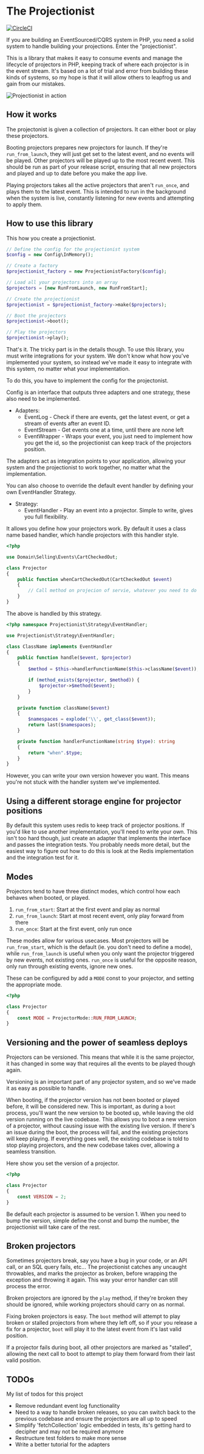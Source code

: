 # The Projectionist

[![CircleCI](https://circleci.com/gh/barryosull/the-projectionist/tree/master.svg?style=svg)](https://circleci.com/gh/barryosull/the-projectionist/tree/master)

If you are building an EventSourced/CQRS system in PHP, you need a solid system to handle building your projections. Enter the "projectionist".

This is a library that makes it easy to consume events and manage the lifecycle of projectors in PHP, keeping track of where each projector is in the event stream. It's based on a lot of trial and error from building these kinds of systems, so my hope is that it will allow others to leapfrog us and gain from our mistakes.

![Projectionist in action](https://res.cloudinary.com/practicaldev/image/fetch/s--0Wje2n09--/c_limit%2Cf_auto%2Cfl_progressive%2Cq_auto%2Cw_880/https://thepracticaldev.s3.amazonaws.com/i/ea3uvjpnhca5wokt6tnx.png)

## How it works
The projectonist is given a collection of projectors. It can either boot or play these projectors.

Booting projectors prepares new projectors for launch. If they're `run_from_launch`, they will just get set to the latest event, and no events will be played. Other projectors will be played up to the most recent event. This should be run as part of your release script, ensuring that all new projectors and played and up to date before you make the app live.

Playing projectors takes all the active projectors that aren't `run_once`, and plays them to the latest event. This is intended to run in the background when the system is live, constantly listening for new events and attempting to apply them.

## How to use this library
This how you create a projectionist.

```php
// Define the config for the projectionist system
$config = new Config\InMemory(); 

// Create a factory
$projectionist_factory = new ProjectionistFactory($config); 

// Load all your projectors into an array
$projectors = [new RunFromLaunch, new RunFromStart];

// Create the projectionist 
$projectionist = $projectionist_factory->make($projectors); 

// Boot the projectors
$projectionist->boot();

// Play the projectors
$projectionist->play();
```

That's it. The tricky part is in the details though. To use this library, you must write integrations for your system. We don't know what how you've implemented your system, so instead we've made it easy to integrate with this system, no matter what your implementation.

To do this, you have to implement the config for the projectonist.

Config is an interface that outputs three adapters and one strategy, these also need to be implemented.

- Adapters:
  - EventLog - Check if there are events, get the latest event, or get a stream of events after an event ID.
  - EventStream - Get events one at a time, until there are none left
  - EventWrapper - Wraps your event, you just need to implement how you get the id, so the projectionist can keep track of the projectors position.

The adapters act as integration points to your application, allowing your system and the projectionist to work together, no matter what the implementation.

You can also choose to override the default event handler by defining your own EventHandler Strategy.
- Strategy:
  - EventHandler - Play an event into a projector. Simple to write, gives you full flexibility.

It allows you define how your projectors work. By default it uses a class name based handler, which handle projectors with this handler style.

```php
<?php 

use Domain\Selling\Events\CartCheckedOut;

class Projector 
{
    public function whenCartCheckedOut(CartCheckedOut $event)
    {
        // Call method on projecion of servie, whatever you need to do
    }    
}
```

The above is handled by this strategy.

```php
<?php namespace Projectionist\Strategy\EventHandler;

use Projectionist\Strategy\EventHandler;

class ClassName implements EventHandler
{
    public function handle($event, $projector)
    {
        $method = $this->handlerFunctionName($this->className($event));

        if (method_exists($projector, $method)) {
            $projector->$method($event);
        }
    }

    private function className($event)
    {
        $namespaces = explode('\\', get_class($event));
        return last($namespaces);
    }

    private function handlerFunctionName(string $type): string
    {
        return "when".$type;
    }
}
```

However, you can write your own version however you want. This means you're not stuck with the handler system we've implemented.

## Using a different storage engine for projector positions
By default this system uses redis to keep track of projector positions. If you'd like to use another implementation, you'll need to write your own. This isn't too hard though, just create an adapter that implements the interface and passes the integration tests. 
You probably needs more detail, but the easiest way to figure out how to do this is look at the Redis implementation and the integration test for it.

## Modes
Projectors tend to have three distinct modes, which control how each behaves when booted, or played.
1. `run_from_start`: Start at the first event and play as normal
3. `run_from_launch`: Start at most recent event, only play forward from there
2. `run_once`: Start at the first event, only run once

These modes allow for various usecases. Most projectors will be `run_from_start`, which is the default (ie. you don't need to define a mode), while `run_from_launch` is useful when you only want the projector triggered by new events, not existing ones. `run_once` is useful for the opposite reason, only run through existing events, ignore new ones.

These can be configured by add a `MODE` const to your projector, and setting the appropriate mode.
```php
<?php

class Projector
{
    const MODE = ProjectorMode::RUN_FROM_LAUNCH;
}
```

## Versioning and the power of seamless deploys
Projectors can be versioned. This means that while it is the same projector, it has changed in some way that requires all the events to be played though again.

Versioning is an important part of any projector system, and so we've made it as easy as possible to handle.

When booting, if the projector version has not been booted or played before, it will be considered new. This is important, as during a `boot` process, you'll want the new version to be booted up, while leaving the old version running on the live codebase.
This allows you to boot a new version of a projector, without causing issue with the existing live version. If there's an issue during the boot, the process will fail, and the existing projectors will keep playing. If everything goes well, the existing codebase is told to stop playing projectors, and the new codebase takes over, allowing a seamless transition.

Here show you set the version of a projector.
```php
<?php

class Projector
{
    const VERSION = 2;
}
```

Be default each projector is assumed to be version 1. When you need to bump the version, simple define the const and bump the number, the projectionist will take care of the rest.

## Broken projectors
Sometimes projectors break, say you have a bug in your code, or an API call, or an SQL query fails, etc... The projectionist catches any uncaught throwables, and marks the projector as broken, before wrapping the exception and throwing it again. This way your error handler can still process the error. 

Broken projectors are ignored by the `play` method, if they're broken they should be ignored, while working projectors should carry on as normal. 

Fixing broken projectors is easy. The `boot` method will attempt to play broken or stalled projectors from where they left off, so if your you release a fix for a projector, `boot` will play it to the latest event from it's last valid position.

If a projector fails during boot, all other projectors are marked as "stalled", allowing the next call to boot to attempt to play them forward from their last valid position.

## TODOs
My list of todos for this project
- Remove redundant event log functionality
- Need to a way to handle broken releases, so you can switch back to the previous codebase and ensure the projectors are all up to speed
- Simplify 'fetchCollection' logic embedded in tests, its's getting hard to decipher and may not be required anymore
- Restructure test folders to make more sense
- Write a better tutorial for the adapters